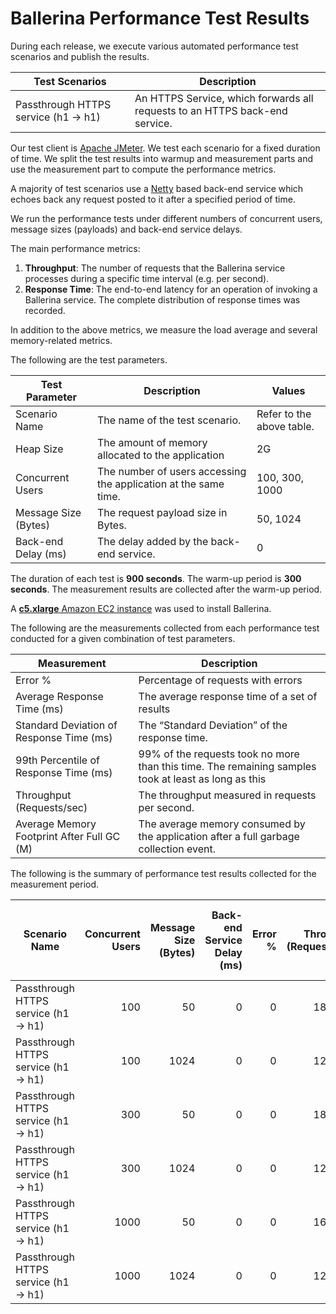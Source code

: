# Ballerina Performance Test Results

During each release, we execute various automated performance test scenarios and publish the results.

| Test Scenarios | Description |
| --- | --- |
| Passthrough HTTPS service (h1 -> h1) | An HTTPS Service, which forwards all requests to an HTTPS back-end service. |

Our test client is [Apache JMeter](https://jmeter.apache.org/index.html). We test each scenario for a fixed duration of
time. We split the test results into warmup and measurement parts and use the measurement part to compute the
performance metrics.

A majority of test scenarios use a [Netty](https://netty.io/) based back-end service which echoes back any request
posted to it after a specified period of time.

We run the performance tests under different numbers of concurrent users, message sizes (payloads) and back-end service
delays.

The main performance metrics:

1. **Throughput**: The number of requests that the Ballerina service processes during a specific time interval (e.g. per second).
2. **Response Time**: The end-to-end latency for an operation of invoking a Ballerina service. The complete distribution of response times was recorded.

In addition to the above metrics, we measure the load average and several memory-related metrics.

The following are the test parameters.

| Test Parameter | Description | Values |
| --- | --- | --- |
| Scenario Name | The name of the test scenario. | Refer to the above table. |
| Heap Size | The amount of memory allocated to the application | 2G |
| Concurrent Users | The number of users accessing the application at the same time. | 100, 300, 1000 |
| Message Size (Bytes) | The request payload size in Bytes. | 50, 1024 |
| Back-end Delay (ms) | The delay added by the back-end service. | 0 |

The duration of each test is **900 seconds**. The warm-up period is **300 seconds**.
The measurement results are collected after the warm-up period.

A [**c5.xlarge** Amazon EC2 instance](https://aws.amazon.com/ec2/instance-types/) was used to install Ballerina.

The following are the measurements collected from each performance test conducted for a given combination of
test parameters.

| Measurement | Description |
| --- | --- |
| Error % | Percentage of requests with errors |
| Average Response Time (ms) | The average response time of a set of results |
| Standard Deviation of Response Time (ms) | The “Standard Deviation” of the response time. |
| 99th Percentile of Response Time (ms) | 99% of the requests took no more than this time. The remaining samples took at least as long as this |
| Throughput (Requests/sec) | The throughput measured in requests per second. |
| Average Memory Footprint After Full GC (M) | The average memory consumed by the application after a full garbage collection event. |

The following is the summary of performance test results collected for the measurement period.

|  Scenario Name | Concurrent Users | Message Size (Bytes) | Back-end Service Delay (ms) | Error % | Throughput (Requests/sec) | Average Response Time (ms) | Standard Deviation of Response Time (ms) | 99th Percentile of Response Time (ms) | Ballerina GC Throughput (%) | Average Ballerina Memory Footprint After Full GC (M) |
|---|---:|---:|---:|---:|---:|---:|---:|---:|---:|---:|
|  Passthrough HTTPS service (h1 -> h1) | 100 | 50 | 0 | 0 | 18408.77 | 5.39 | 6.24 | 29 | 99.36 | 23.287 |
|  Passthrough HTTPS service (h1 -> h1) | 100 | 1024 | 0 | 0 | 12598.76 | 7.89 | 5.89 | 27 | 99.55 | 23.863 |
|  Passthrough HTTPS service (h1 -> h1) | 300 | 50 | 0 | 0 | 18613.06 | 16.06 | 11.92 | 66 | 98.81 | 23.71 |
|  Passthrough HTTPS service (h1 -> h1) | 300 | 1024 | 0 | 0 | 12852.93 | 23.28 | 11.26 | 60 | 99.04 | 23.905 |
|  Passthrough HTTPS service (h1 -> h1) | 1000 | 50 | 0 | 0 | 16307.74 | 61.26 | 27.74 | 153 | 96.8 | 24.721 |
|  Passthrough HTTPS service (h1 -> h1) | 1000 | 1024 | 0 | 0 | 12072.31 | 82.73 | 27.85 | 162 | 97.28 | 24.768 |